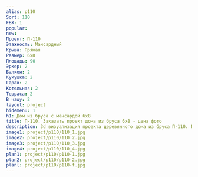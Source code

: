 ```yaml
---
alias: p110
Sort: 110
FBX: 1
popular: 
new: 
Проект: П-110
Этажность: Мансардный
Крыша: Прямая
Размер: 6х8
Площадь: 90
Эркер: 2
Балкон: 2
Кукушка: 2
Гараж: 2
Котельная: 2
Терраса: 2
В чашу: 2
layout: project
hidemenu: 1
h1: Дом из бруса с мансардой 6х8
title: П-110. Заказать проект дома из бруса 6х8 - цена фото
description: 3d визуализация проекта деревянного дома из бруса П-110. Площадь 90 м2, размер 6х8. Вы можете внести любые изменения в проект.
image1: project/p110/110_1.jpg
image2: project/p110/110_2.jpg
image3: project/p110/110_3.jpg
image4: project/p110/110_4.jpg
plan1: project/p110/p110-1.jpg
plan2: project/p110/p110-2.jpg
planl: project/p110/p110-f.jpg
---
```


